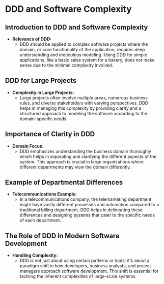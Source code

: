#  DDD and Software Complexity

## Introduction to DDD and Software Complexity
- **Relevance of DDD:**
    - DDD should be applied to complex software projects where the domain, or core functionality of the application, requires deep understanding and meticulous modeling. Using DDD for simple applications, like a basic sales system for a bakery, does not make sense due to the minimal complexity involved.

## DDD for Large Projects
- **Complexity in Large Projects:**
    - Large projects often involve multiple areas, numerous business rules, and diverse stakeholders with varying perspectives. DDD helps in managing this complexity by providing clarity and a structured approach to modeling the software according to the domain-specific needs.

## Importance of Clarity in DDD
- **Domain Focus:**
    - DDD emphasizes understanding the business domain thoroughly which helps in separating and clarifying the different aspects of the system. This approach is crucial in large organizations where different departments may view the domain differently.

## Example of Departmental Differences
- **Telecommunications Example:**
    - In a telecommunications company, the telemarketing department might have vastly different processes and automation compared to a traditional billing department. DDD helps in delineating these differences and designing systems that cater to the specific needs of each department.

## The Role of DDD in Modern Software Development
- **Handling Complexity:**
    - DDD is not just about using certain patterns or tools; it's about a paradigm shift in how developers, business analysts, and project managers approach software development. This shift is essential for tackling the inherent complexities of large-scale systems.
